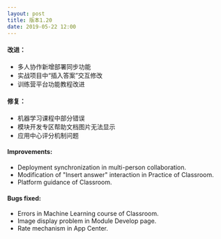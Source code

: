 ```yaml
---
layout: post
title: 版本1.20
date: 2019-05-22 12:00
---
```


#### 改进：
- 多人协作新增部署同步功能
- 实战项目中“插入答案”交互修改
- 训练营平台功能教程改进

#### 修复：
- 机器学习课程中部分错误
- 模块开发专区帮助文档图片无法显示
- 应用中心评分机制问题

#### Improvements:
- Deployment synchronization in multi-person collaboration. 
- Modification of "Insert answer" interaction in Practice of Classroom.
- Platform guidance of Classroom.

#### Bugs fixed:
- Errors in Machine Learning course of Classroom.
- Image display problem in Module Develop page.
- Rate mechanism in App Center.
